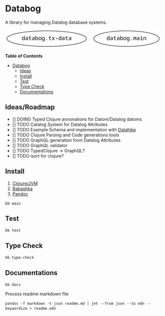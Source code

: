 # Databog

A library for managing Datalog database systems.

![Namespace Diagrams](images/ns-hierarchy/namespaces.png "Namespace diagram")

<!-- markdown-toc start - Don't edit this section. Run M-x markdown-toc-refresh-toc -->
**Table of Contents**

- [Databog](#databog)
  - [Ideas](#ideas)
  - [Install](#install)
  - [Test](#test)
  - [Type Check](#type-check)
  - [Documentations](#documentations)

<!-- markdown-toc end -->


## Ideas/Roadmap

- [] DOING Typed Clojure annonations for Datom/Datalog datoms
- [] TODO Catalog System for Datalog Attributes
- [] TODO Example Schema and implementation with [Datahike](https://github.com/replikativ/datahike)
- [] TODO Clojure Parsing and Code generations tools
- [] TODO GraphQL generation from Datalog Attributes
- [] TODO GraphQL validator
- [] TODO TypedClojure -> GraphQL?
- [] TODO isort for clojure?

## Install

1. [Clojure/JVM](https://clojure.org/)
2. [Babashka](https://babashka.org/)
3. [Pandoc](https://pandoc.org/)

```shell
bb main
```


## Test

```shell
bb test
```


## Type Check

```shell
bb type-check
```


## Documentations

```shell
bb docs
```


Process readme markdown file

```shell
pandoc -f markdown -t json readme.md | jet --from json --to edn --keywordize > readme.edn
```
